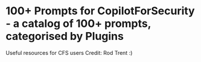# 100+ Prompts for CopilotForSecurity - a catalog of 100+ prompts, categorised by Plugins
Useful resources for CFS users
Credit: Rod Trent :)
